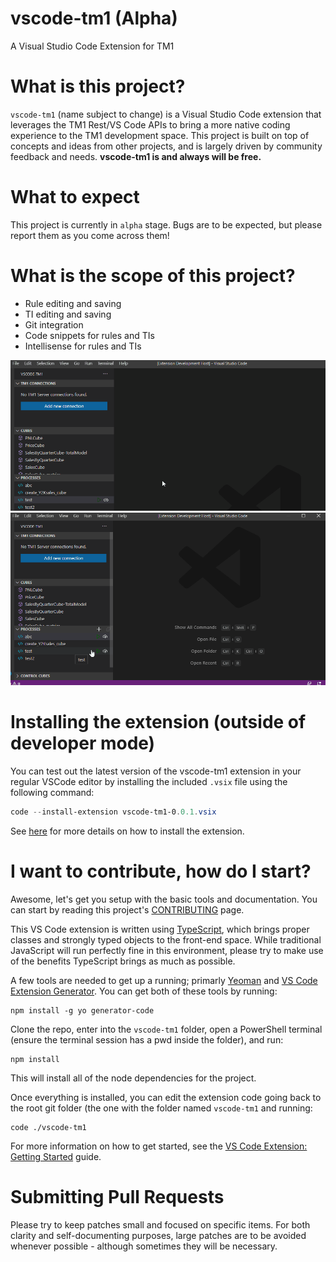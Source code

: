 # vscode-tm1 (Alpha)
A Visual Studio Code Extension for TM1

# What is this project?
`vscode-tm1` (name subject to change) is a Visual Studio Code extension that leverages the TM1 Rest/VS Code APIs to bring a more native coding experience to the TM1 development space. This project is built on top of concepts and ideas from other projects, and is largely driven by community feedback and needs. **vscode-tm1 is and always will be free.**

# What to expect
This project is currently in `alpha` stage.  Bugs are to be expected, but please report them as you come across them!

# What is the scope of this project?
- Rule editing and saving
- TI editing and saving
- Git integration
- Code snippets for rules and TIs
- Intellisense for rules and TIs

![Code Editing](docs/tiEdit.gif)
![TI Processing](docs/tiRun.gif)

# Installing the extension (outside of developer mode)
You can test out the latest version of the vscode-tm1 extension in your regular VSCode editor by installing the included `.vsix` file using the following command:
```PowerShell
code --install-extension vscode-tm1-0.0.1.vsix
```
See [here](https://code.visualstudio.com/api/working-with-extensions/publishing-extension#packaging-extensions) for more details on how to install the extension.

# I want to contribute, how do I start?
Awesome, let's get you setup with the basic tools and documentation.  You can start by reading this project's [CONTRIBUTING](docs/CONTRIBUTING.md) page.

This VS Code extension is written using [TypeScript](https://www.typescriptlang.org/docs/), which brings proper classes and strongly typed objects to the front-end space.  While traditional JavaScript will run perfectly fine in this environment, please try to make use of the benefits TypeScript brings as much as possible.

A few tools are needed to get up a running; primarly [Yeoman](https://yeoman.io/) and [VS Code Extension Generator](https://www.npmjs.com/package/generator-code).  You can get both of these tools by running:
```
npm install -g yo generator-code
```

Clone the repo, enter into the `vscode-tm1` folder, open a PowerShell terminal (ensure the terminal session has a pwd inside the folder), and run:
```
npm install
```
This will install all of the node dependencies for the project.

Once everything is installed, you can edit the extension code going back to the root git folder (the one with the folder named `vscode-tm1` and running:
```
code ./vscode-tm1
```

For more information on how to get started, see the [VS Code Extension: Getting Started](https://code.visualstudio.com/api/get-started/your-first-extension) guide.

# Submitting Pull Requests
Please try to keep patches small and focused on specific items.  For both clarity and self-documenting purposes, large patches are to be avoided whenever possible - although sometimes they will be necessary.
